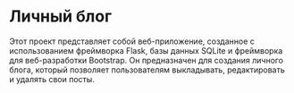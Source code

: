 # Личный блог
Этот проект представляет собой веб-приложение, созданное с использованием фреймворка Flask, базы данных SQLite и фреймворка для веб-разработки Bootstrap. Он предназначен для создания личного блога, который позволяет пользователям выкладывать, редактировать и удалять свои посты.
